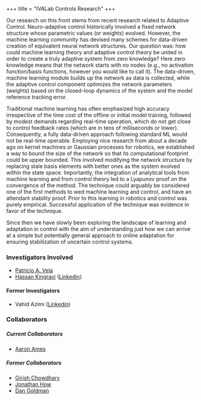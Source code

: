 +++
title = "IVALab Controls Research"
+++

Our research on this front stems from recent research related to
Adaptive Control.  Neuro-adaptive control historically involved a
fixed network structure whose parametric values (or weights) evolved.
However, the machine learning community has devised many schemes for
data-driven creation of equivalent neural network structures. Our
question was: how could machine learning theory and adaptive control
theory be united in order to create a truly adaptive system from zero
knowledge?  Here zero knowledge means that the network starts with no
nodes (e.g., no activation function/basis functions, however you would
like to call it). The data-driven, machine learning module builds up the
network as data is collected, while the adaptive control component
optimizes the network parameters (weights) based on the closed-loop
dynamics of the system and the model reference tracking error.

Traditional machine learning has often emphasized high accuracy
irrespective of the time cost of the offline or initial model training,
followed by modest demands regarding real-time operation, which do not
get close to control feedback rates (which are in tens of milliseconds
or lower). Consequently, a fully data-driven approach following standard
ML would not be real-time operable.  Employing nice research from about
a decade ago on kernel machines or Gaussian processes for robotics, we
established a way to bound the size of the network so that its
computational footprint could be upper bounded.  This involved modifying
the network structure by replacing stale basis elements with better ones
as the system evolved within the state space. Importantly, the
integration of analytical tools from machine learning and from control
theory led to a Lyapunov proof on the convergence of the method.  The
technique could arguably be considered one of the first methods to wed
machine learning and control, and have an attendant stability proof.
Prior to this learning in robotics and control was purely empirical.
Successful application of the technique was evidence in favor of the
technique. 

Since then we have slowly been exploring the landscape of learning and
adaptation in control with the aim of understanding just how we can
arrive at a simple but potentially general approach to online adaptation
for ensuring stabilization of uncertain control systems.


### Investigators Involved

- [Patricio A. Vela](http://pvela.gatech.edu)
- [Hassan Kingravi](http://hassanakingravi.com/)
  ([Linkedin](https://www.linkedin.com/in/hassan-kingravi-6040824))

#### Former Investigators

- Vahid Azimi
  ([Linkedin](https://www.linkedin.com/in/vahid-azimi-56118362))

### Collaborators 

##### Current Collaborators

- [Aaron Ames](http://www.bipedalrobotics.com/)

##### Former Collaborators
- [Girish Chowdhary](https://ece.illinois.edu/directory/profile/girishc)
- [Jonathan How](https://aeroastro.mit.edu/jonathan-how)
- [Dan Goldman](http://crablab.gatech.edu/)


